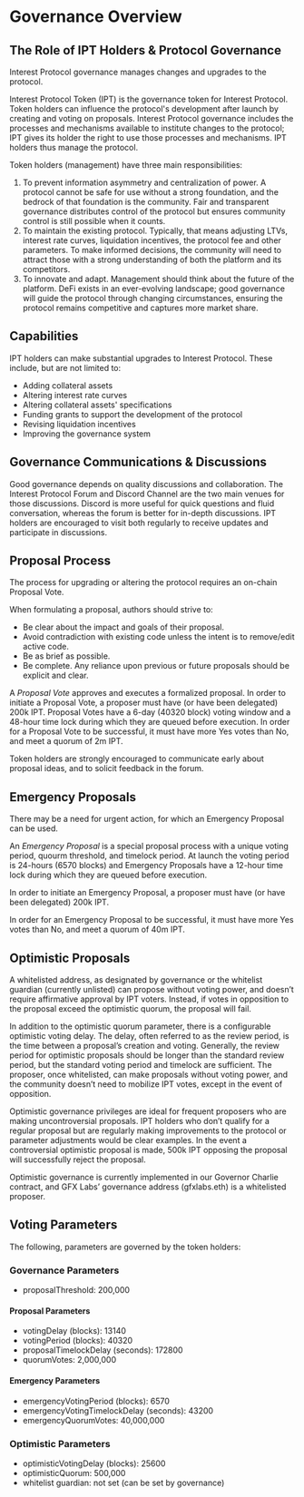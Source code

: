 # Governance Overview

## The Role of IPT Holders & Protocol Governance 
Interest Protocol governance manages changes and upgrades to the protocol. 

Interest Protocol Token (IPT) is the governance token for Interest Protocol. Token holders can influence the protocol's development after launch by creating and voting on proposals. Interest Protocol governance includes the processes and mechanisms available to institute changes to the protocol; IPT gives its holder the right to use those processes and mechanisms. IPT holders thus manage the protocol.

Token holders (management) have three main responsibilities: 
1. To prevent information asymmetry and centralization of power. A protocol cannot be safe for use without a strong foundation, and the bedrock of that foundation is the community. Fair and transparent governance distributes control of the protocol but ensures community control is still possible when it counts.
2. To maintain the existing protocol. Typically, that means adjusting LTVs, interest rate curves, liquidation incentives, the protocol fee and other parameters. To make informed decisions, the community will need to attract those with a strong understanding of both the platform and its competitors.
3. To innovate and adapt. Management should think about the future of the platform. DeFi exists in an ever-evolving landscape; good governance will guide the protocol through changing circumstances, ensuring the protocol remains competitive and captures more market share.

## Capabilities

IPT holders can make substantial upgrades to Interest Protocol. These include, but are not limited to:

- Adding collateral assets
- Altering interest rate curves
- Altering collateral assets' specifications
- Funding grants to support the development of the protocol
- Revising liquidation incentives
- Improving the governance system

## Governance Communications & Discussions
Good governance depends on quality discussions and collaboration. The Interest Protocol Forum and Discord Channel are the two main venues for those discussions. Discord is more useful for quick questions and fluid conversation, whereas the forum is better for in-depth discussions. IPT holders are encouraged to visit both regularly to receive updates and participate in discussions.

## Proposal Process
The process for upgrading or altering the protocol requires an on-chain Proposal Vote.

When formulating a proposal, authors should strive to:

- Be clear about the impact and goals of their proposal.
- Avoid contradiction with existing code unless the intent is to remove/edit active code.
- Be as brief as possible.
- Be complete. Any reliance upon previous or future proposals should be explicit and clear.

A *Proposal Vote* approves and executes a formalized proposal. In order to initiate a Proposal Vote, a proposer must have (or have been delegated) 200k IPT. Proposal Votes have a 6-day (40320 block) voting window and a 48-hour time lock during which they are queued before execution. In order for a Proposal Vote to be successful, it must have more Yes votes than No, and meet a quorum of 2m IPT.

Token holders are strongly encouraged to communicate early about proposal ideas, and to solicit feedback in the forum. 

## Emergency Proposals

There may be a need for urgent action, for which an Emergency Proposal can be used.

An *Emergency Proposal* is a special proposal process with a unique voting period, quourm threshold, and timelock period. At launch the voting period is 24-hours (6570 blocks) and Emergency Proposals have a 12-hour time lock during which they are queued before execution.

In order to initiate an Emergency Proposal, a proposer must have (or have been delegated) 200k IPT.

In order for an Emergency Proposal to be successful, it must have more Yes votes than No, and meet a quorum of 40m IPT.

## Optimistic Proposals

A whitelisted address, as designated by governance or the whitelist guardian (currently unlisted) can propose without voting power, and doesn’t require affirmative approval by IPT voters. Instead, if votes in opposition to the proposal exceed the optimistic quorum, the proposal will fail.

In addition to the optimistic quorum parameter, there is a configurable optimistic voting delay. The delay, often referred to as the review period, is the time between a proposal’s creation and voting. Generally, the review period for optimistic proposals should be longer than the standard review period, but the standard voting period and timelock are sufficient. The proposer, once whitelisted, can make proposals without voting power, and the community doesn’t need to mobilize IPT votes, except in the event of opposition.

Optimistic governance privileges are ideal for frequent proposers who are making uncontroversial proposals. IPT holders who don’t qualify for a regular proposal but are regularly making improvements to the protocol or parameter adjustments would be clear examples. In the event a controversial optimistic proposal is made, 500k IPT opposing the proposal will successfully reject the proposal.

Optimistic governance is currently implemented in our Governor Charlie contract, and GFX Labs’ governance address (gfxlabs.eth) is a whitelisted proposer.

## Voting Parameters
The following, parameters are governed by the token holders:

### Governance Parameters
* proposalThreshold: 200,000

#### Proposal Parameters
* votingDelay (blocks): 13140
* votingPeriod (blocks): 40320
* proposalTimelockDelay (seconds): 172800
* quorumVotes: 2,000,000

#### Emergency Parameters
* emergencyVotingPeriod (blocks): 6570
* emergencyVotingTimelockDelay (seconds): 43200
* emergencyQuorumVotes: 40,000,000

### Optimistic Parameters
* optimisticVotingDelay (blocks): 25600  
* optimisticQuorum: 500,000
* whitelist guardian: not set (can be set by governance)
